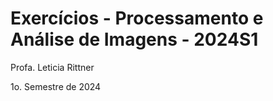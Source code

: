 # Exercícios - Processamento e Análise de Imagens - 2024S1

Profa. Leticia Rittner

1o. Semestre de 2024
